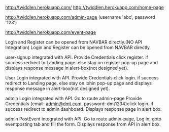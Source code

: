 http://twiddlen.herokuapp.com/
http://twiddlen.herokuapp.com/home-page

http://twiddlen.herokuapp.com/admin-page (username 'abc', password '123')

http://twiddlen.herokuapp.com/event-page


Login and Register can be opened from NAVBAR directly.(NO API Integration)
Login and Register can be opened from NAVBAR directly.

user-signup integrated with API. Provide Credentials click register. if success redirect to Landing page. else stay on register pop-up page and displays response message in alert-box(not designed yet).

User Login integrated with API. Provide Credentials click login. if success redirect to Landing page. else stay on lohin pop-up page and displays response message in alert-box(not designed yet).

admin Login integrated with API. Go to route admin-page Provide Credentials {email: admin@dmt.com, password: dmt1234}click login. if success redirect to admin dashboard. Displays response page in alert box.

admin PostEvent integrated with API. Go to route admin-page, Log in, goto eventposting tab and fill the form. Displays response from API in alert box.